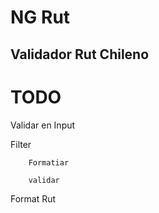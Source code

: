 # NG Rut
## Validador Rut Chileno

# TODO
   Validar en Input
   
   Filter
   
        Formatiar
        
        validar
        
   Format Rut
        
